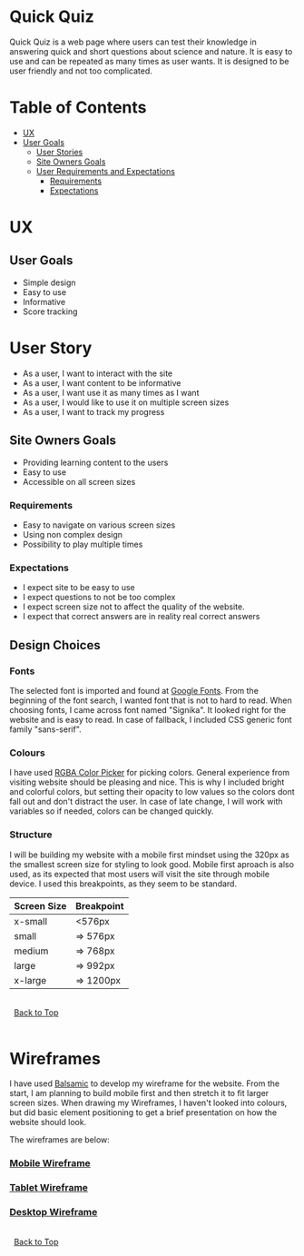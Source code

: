 # Quick Quiz
Quick Quiz is a web page where users can test their knowledge in answering quick and short questions about science and nature. It is easy to use and can be repeated as many times as user wants. It is designed to be user friendly and not too complicated. 

# Table of Contents
* [UX]("UX")
 * [User Goals](#user-goals "User Goals")
    * [User Stories](#user-stories "User Stories")
    * [Site Owners Goals](#site-owners-goals)
    * [User Requirements and Expectations](#user-requirements-and-expectations)
         * [Requirements](#requirements)
         * [Expectations](#expectations)

# UX 

## User Goals
- Simple design 
- Easy to use
- Informative
- Score tracking

# User Story
- As a user, I want to interact with the site
- As a user, I want content to be informative
- As a user, I want use it as many times as I want
- As a user, I would like to use it on multiple screen sizes
- As a user, I want to track my progress

## Site Owners Goals
- Providing learning content to the users
- Easy to use
- Accessible on all screen sizes  

### Requirements 
- Easy to navigate on various screen sizes
- Using non complex design
- Possibility to play multiple times 

### Expectations
- I expect site to be easy to use
- I expect questions to not be too complex
- I expect screen size not to affect the quality of the website.
- I expect that correct answers are in reality real correct answers


## Design Choices

### Fonts
The selected font is imported and found at [Google Fonts](https://fonts.google.com/ "Google fonts"). From the beginning of the font search, I wanted font that is not to hard to read. When choosing fonts, I came across font named "Signika". It looked right for the website and is easy to read. In case of fallback, I included CSS generic font family "sans-serif".

### Colours 
I have used [RGBA Color Picker](https://rgbacolorpicker.com/ "RGBA Colorpicker") for picking colors. General experience from visiting website should be pleasing and nice. This is why I included bright and colorful colors, but setting their opacity to low values so the colors dont fall out and don't distract the user. In case of late change, I will work with variables so if needed, colors can be changed quickly. 

 ### Structure
 I will be building my website with a mobile first mindset using the 320px as the smallest screen size for styling to look good. Mobile first aproach is also used, as its expected that most users will visit the site through mobile device. I used this breakpoints, as they seem to be standard. 

 | Screen Size | Breakpoint |
| ----------- | ---------- |
| x-small     | <576px     |
| small       | => 576px   |
| medium      | => 768px   |
| large       | => 992px   |
| x-large     | => 1200px  |

\
&nbsp;
[Back to Top](#table-of-contents)
\
&nbsp;

# Wireframes 

I have used [Balsamic](https://balsamiq.com/wireframes/ "Balsamic") to develop my wireframe for the website. From the start, I am planning to build mobile first and then stretch it to fit larger screen sizes. When drawing my Wireframes, I haven't looked into colours, but did basic element positioning to get a brief presentation on how the website should look.

The wireframes are below: 

### [Mobile Wireframe](wireframes/quick-quiz-mobile.png "Mobile Wireframe")

### [Tablet Wireframe](wireframes/quick-quiz-tablet.png "Tablet wireframe")

### [Desktop Wireframe](wireframes/quick-quiz-desktop.png "Desktop wireframe")

\
&nbsp;
[Back to Top](#table-of-contents)
\
&nbsp; 